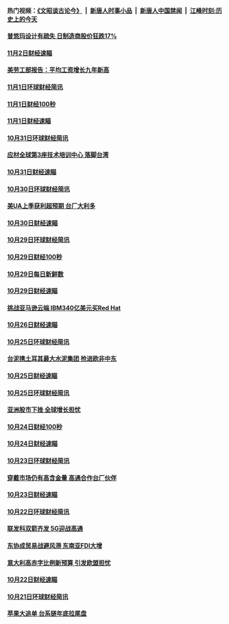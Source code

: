 #### 热门视频：[《文昭谈古论今》](https://github.com/gfw-breaker/wenzhao/blob/master/README.md?t=11050933) &nbsp;|&nbsp; [新唐人时事小品](https://github.com/gfw-breaker/ntdtv-comedy/blob/master/README.md?t=11050933) &nbsp;|&nbsp; [新唐人中国禁闻](https://github.com/gfw-breaker/ntdtv-news/blob/master/README.md?t=11050933) &nbsp;|&nbsp; [江峰时刻:历史上的今天](https://github.com/gfw-breaker/today-in-history/blob/master/README.md?t=11050933) 

#### [普悠玛设计有疏失 日制造商股价狂跌17%](../pages/news208/a1398015.md?t=11050933) 

#### [11月2日财经速瞄](../pages/news208/a1397864.md?t=11050933) 

#### [美劳工部报告：平均工资增长九年新高](../pages/news208/a1397816.md?t=11050933) 

#### [11月1日环球财经简讯](../pages/news208/a1397814.md?t=11050933) 

#### [11月1日财经100秒](../pages/news208/a1397785.md?t=11050933) 

#### [11月1日财经速瞄](../pages/news208/a1397712.md?t=11050933) 

#### [10月31日环球财经简讯](../pages/news208/a1397656.md?t=11050933) 

#### [应材全球第3座技术培训中心 落脚台湾](../pages/news208/a1397640.md?t=11050933) 

#### [10月31日财经速瞄](../pages/news208/a1397568.md?t=11050933) 

#### [10月30日环球财经简讯](../pages/news208/a1397518.md?t=11050933) 

#### [美UA上季获利超预期 台厂大利多](../pages/news208/a1397486.md?t=11050933) 

#### [10月30日财经速瞄](../pages/news208/a1397400.md?t=11050933) 

#### [10月29日环球财经简讯](../pages/news208/a1397356.md?t=11050933) 

#### [10月29日财经100秒](../pages/news208/a1397325.md?t=11050933) 

#### [10月29日每日新鲜数](../pages/news208/a1397258.md?t=11050933) 

#### [10月29日财经速瞄](../pages/news208/a1397251.md?t=11050933) 

#### [挑战亚马逊云端 IBM340亿美元买Red Hat](../pages/news208/a1397170.md?t=11050933) 

#### [10月26日财经速瞄](../pages/news208/a1396948.md?t=11050933) 

#### [10月25日环球财经简讯](../pages/news208/a1396909.md?t=11050933) 

#### [台泥携土耳其最大水泥集团 抢进欧非中东](../pages/news208/a1396899.md?t=11050933) 

#### [10月25日财经速瞄](../pages/news208/a1396828.md?t=11050933) 

#### [10月25日环球财经简讯](../pages/news208/a1396771.md?t=11050933) 

#### [亚洲股市下挫 全球增长担忧](../pages/news208/a1396757.md?t=11050933) 

#### [10月24日财经100秒](../pages/news208/a1396750.md?t=11050933) 

#### [10月24日财经速瞄](../pages/news208/a1396676.md?t=11050933) 

#### [10月23日环球财经简讯](../pages/news208/a1396638.md?t=11050933) 

#### [穿戴市场仍有高含金量 高通合作台厂伙伴](../pages/news208/a1396618.md?t=11050933) 

#### [10月23日财经速瞄](../pages/news208/a1396523.md?t=11050933) 

#### [10月22日环球财经简讯](../pages/news208/a1396479.md?t=11050933) 

#### [联发科双箭齐发 5G迎战高通](../pages/news208/a1396463.md?t=11050933) 

#### [东协成贸易战避风港 东南亚FDI大增](../pages/news208/a1396462.md?t=11050933) 

#### [意大利高赤字比例新预算 引发欧盟担忧](../pages/news208/a1396344.md?t=11050933) 

#### [10月22日财经速瞄](../pages/news208/a1396383.md?t=11050933) 

#### [10月21日环球财经简讯](../pages/news208/a1396338.md?t=11050933) 

#### [苹果大追单 台系链年底拉尾盘](../pages/news208/a1396320.md?t=11050933) 

